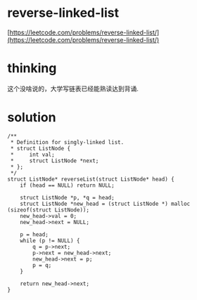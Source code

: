 # reverse-linked-list

[https://leetcode.com/problems/reverse-linked-list/](https://leetcode.com/problems/reverse-linked-list/)

# thinking

这个没啥说的，大学写链表已经能熟读达到背诵.

# solution

```
/**
 * Definition for singly-linked list.
 * struct ListNode {
 *     int val;
 *     struct ListNode *next;
 * };
 */
struct ListNode* reverseList(struct ListNode* head) {
    if (head == NULL) return NULL;

    struct ListNode *p, *q = head;
    struct ListNode *new_head = (struct ListNode *) malloc (sizeof(struct ListNode));
    new_head->val = 0;
    new_head->next = NULL;

    p = head;
    while (p != NULL) {
        q = p->next;
        p->next = new_head->next;
        new_head->next = p;
        p = q;
    }

    return new_head->next;
}
```
